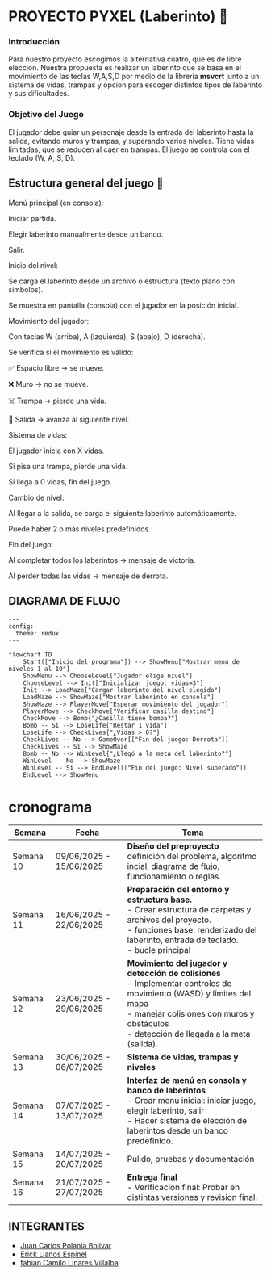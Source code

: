 # PROYECTO PYXEL (Laberinto) 🧩
### Introducción

Para nuestro proyecto escogimos la alternativa cuatro, que es de libre eleccion. Nuestra propuesta es realizar un laberinto que se basa en el movimiento de las teclas W,A,S,D por medio de la libreria **msvcrt** junto a un sistema de vidas, trampas y opcion para escoger distintos tipos de laberinto y sus dificultades.

### Objetivo del Juego

El jugador debe guiar un personaje desde la entrada del laberinto hasta la salida, evitando muros y trampas, y superando varios niveles. Tiene vidas limitadas, que se reducen al caer en trampas. El juego se controla con el teclado (W, A, S, D).


## Estructura general del juego 🧱
Menú principal (en consola):

Iniciar partida.

Elegir laberinto manualmente desde un banco.

Salir.

Inicio del nivel:

Se carga el laberinto desde un archivo o estructura (texto plano con símbolos).

Se muestra en pantalla (consola) con el jugador en la posición inicial.

Movimiento del jugador:

Con teclas W (arriba), A (izquierda), S (abajo), D (derecha).

Se verifica si el movimiento es válido:

✅ Espacio libre → se mueve.

❌ Muro → no se mueve.

☠️ Trampa → pierde una vida.

🚪 Salida → avanza al siguiente nivel.

Sistema de vidas:

El jugador inicia con X vidas.

Si pisa una trampa, pierde una vida.

Si llega a 0 vidas, fin del juego.

Cambio de nivel:

Al llegar a la salida, se carga el siguiente laberinto automáticamente.

Puede haber 2 o más niveles predefinidos.

Fin del juego:

Al completar todos los laberintos → mensaje de victoria.

Al perder todas las vidas → mensaje de derrota.
## DIAGRAMA DE FLUJO

``` mermaid
---
config:
  theme: redux
---

flowchart TD
    Start(["Inicio del programa"]) --> ShowMenu["Mostrar menú de niveles 1 al 10"]
    ShowMenu --> ChooseLevel["Jugador elige nivel"]
    ChooseLevel --> Init["Inicializar juego: vidas=3"]
    Init --> LoadMaze["Cargar laberinto del nivel elegido"]
    LoadMaze --> ShowMaze["Mostrar laberinto en consola"]
    ShowMaze --> PlayerMove["Esperar movimiento del jugador"]
    PlayerMove --> CheckMove["Verificar casilla destino"]
    CheckMove --> Bomb{"¿Casilla tiene bomba?"}
    Bomb -- Sí --> LoseLife["Restar 1 vida"]
    LoseLife --> CheckLives{"¿Vidas > 0?"}
    CheckLives -- No --> GameOver[["Fin del juego: Derrota"]]
    CheckLives -- Sí --> ShowMaze
    Bomb -- No --> WinLevel{"¿Llegó a la meta del laberinto?"}
    WinLevel -- No --> ShowMaze
    WinLevel -- Sí --> EndLevel[["Fin del juego: Nivel superado"]]
    EndLevel --> ShowMenu
```
# cronograma

| **Semana** | **Fecha**               | **Tema**                                                                                                  |
| ---------- | ----------------------- | --------------------------------------------------------------------------------------------------------- |
| Semana 10  | 09/06/2025 - 15/06/2025 | **Diseño del preproyecto**<br>definición del problema, algoritmo incial, diagrama de flujo, funcionamiento o reglas. |
| Semana 11  | 16/06/2025 - 22/06/2025 | **Preparación del entorno y estructura base.**<br> - Crear estructura de carpetas y archivos del proyecto.<br>- funciones base: renderizado del laberinto, entrada de teclado.<br> - bucle principal|
| Semana 12  | 23/06/2025 - 29/06/2025 | **Movimiento del jugador y detección de colisiones**<br>- Implementar controles de movimiento (WASD) y límites del mapa<br>- manejar colisiones con muros y obstáculos<br>- detección de llegada a la meta (salida).                         |
| Semana 13  | 30/06/2025 - 06/07/2025 | **Sistema de vidas, trampas y niveles**       |
| Semana 14  | 07/07/2025 - 13/07/2025 | **Interfaz de menú en consola y banco de laberintos**<br>- Crear menú inicial: iniciar juego, elegir laberinto, salir<br>- Hacer sistema de elección de laberintos desde un banco predefinido.                     |
| Semana 15  | 14/07/2025 - 20/07/2025 | Pulido, pruebas y documentación                 |
| Semana 16  | 21/07/2025 - 27/07/2025 | **Entrega final**<br>- Verificación final: Probar en distintas versiones y revision final. |

## INTEGRANTES
- [Juan Carlos Polania Bolivar](https://github.com/Ciyuang)
- [Erick Llanos Espinel](https://github.com/erickllanos120)
- [fabian Camilo Linares Villalba](https://github.com/campersi93)
